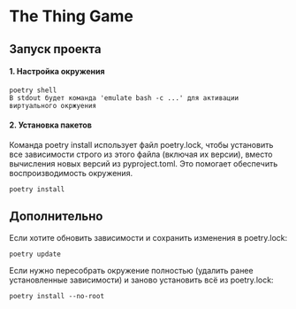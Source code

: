 # The Thing Game

## Запуск проекта
#### 1. Настройка окружения
```commandline
poetry shell 
В stdout будет команда 'emulate bash -c ...' для активации виртуального окржуения
```

#### 2. Установка пакетов
Команда poetry install использует файл poetry.lock, чтобы установить все зависимости строго из этого файла (включая их версии), вместо вычисления новых версий из pyproject.toml. 
Это помогает обеспечить воспроизводимость окружения.
```commandline
poetry install
```

## Дополнительно
Если хотите обновить зависимости и сохранить изменения в poetry.lock:
```commandline
poetry update
```
Если нужно пересобрать окружение полностью (удалить ранее установленные зависимости) и заново установить всё из poetry.lock:
```commandline
poetry install --no-root
```